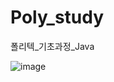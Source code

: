 # Poly_study
폴리텍_기초과정_Java

![image](https://user-images.githubusercontent.com/81452902/121614657-22a5d600-ca9a-11eb-8a34-79514028c328.png)
